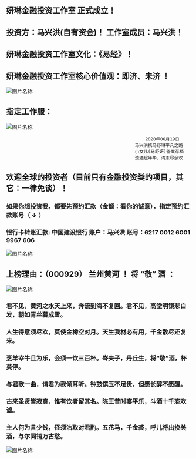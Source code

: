 
##  妍琳金融投资工作室 正式成立！ 

##  投资方：马兴洪(自有资金)！ 工作室成员：马兴洪！

##  妍琳金融投资工作室文化：《易经》！

##  妍琳金融投资工作室核心价值观：即济、未济 ！
![图片名称](https://ss0.bdstatic.com/70cFvHSh_Q1YnxGkpoWK1HF6hhy/it/u=919870039,2863267181&fm=26&gp=0.jpg)
 
##  指定工作服：
![图片名称](https://timgsa.baidu.com/timg?image&quality=80&size=b9999_10000&sec=1593960120022&di=86ab8bd523e4f438b408ad5706c6b598&imgtype=0&src=http%3A%2F%2Fimg14.360buyimg.com%2Fn1%2Fs350x449_jfs%2Ft16750%2F349%2F1482944821%2F322663%2Fec59eeb%2F5acc4711N273da68e.jpg%2521cc_350x449.jpg)


                                                         2020年06月19日
                                                     马兴洪携马舒琳平凡之路 
                                                     小女儿(马舒妍)备案存档
                                                     浊酒趁年华、清茶尽余欢
                                                     



##  欢迎全球的投资者（目前只有金融投资类的项目，其它：一律免谈）！
                                 
### 如果你想投资我，都要先预约汇款（金额：看你的诚意），指定预约汇款账号（ ↓ ） 

### 银行卡转账汇款: 中国建设银行 账户：马兴洪  账号：6217 0012 6001 9967 606   

![图片名称](https://ss1.bdstatic.com/70cFvXSh_Q1YnxGkpoWK1HF6hhy/it/u=4213485060,2460121535&fm=26&gp=0.jpg)


##  上榜理由：（000929） 兰州黄河  ！    将 “敬” 酒 ：


![图片名称](https://ss1.bdstatic.com/70cFvXSh_Q1YnxGkpoWK1HF6hhy/it/u=3147745408,3190209745&fm=11&gp=0.jpg)


###  君不见，黄河之水天上来，奔流到海不复回。君不见，高堂明镜悲白发，朝如青丝暮成雪。

###  人生得意须尽欢，莫使金樽空对月。天生我材必有用，千金散尽还复来。

###  烹羊宰牛且为乐，会须一饮三百杯。岑夫子，丹丘生，将“敬”酒，杯莫停。

###  与君歌一曲，请君为我倾耳听。钟鼓馔玉不足贵，但愿长醉不愿醒。

###  古来圣贤皆寂寞，惟有饮者留其名。陈王昔时宴平乐，斗酒十千恣欢谑。

###  主人何为言少钱，径须沽取对君酌。五花马，千金裘，呼儿将出换美酒，与尔同销万古愁。


![图片名称](https://ss1.bdstatic.com/70cFvXSh_Q1YnxGkpoWK1HF6hhy/it/u=1115293835,1262328104&fm=26&gp=0.jpg)
